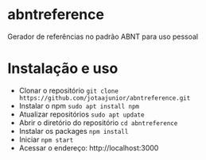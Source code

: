 # abntreference

Gerador de referências no padrão ABNT para uso pessoal

# Instalação e uso

- Clonar o repositório `git clone https://github.com/jotaajunior/abntreference.git`
- Instalar o npm `sudo apt install npm`
- Atualizar repositórios `sudo apt update`
- Abrir o diretório do repositório `cd abntreference`
- Instalar os packages `npm install`
- Iniciar `npm start`
- Acessar o endereço: http://localhost:3000